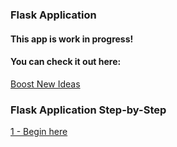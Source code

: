 ### Flask Application

#### This app is work in progress!

#### You can check it out here:

[Boost New Ideas](https://www.boostnewideas.com)


### Flask Application Step-by-Step

[1 - Begin here ](../../tree/62f0806fc9d3a039186508de0c6d1444c7e44fbc/)
